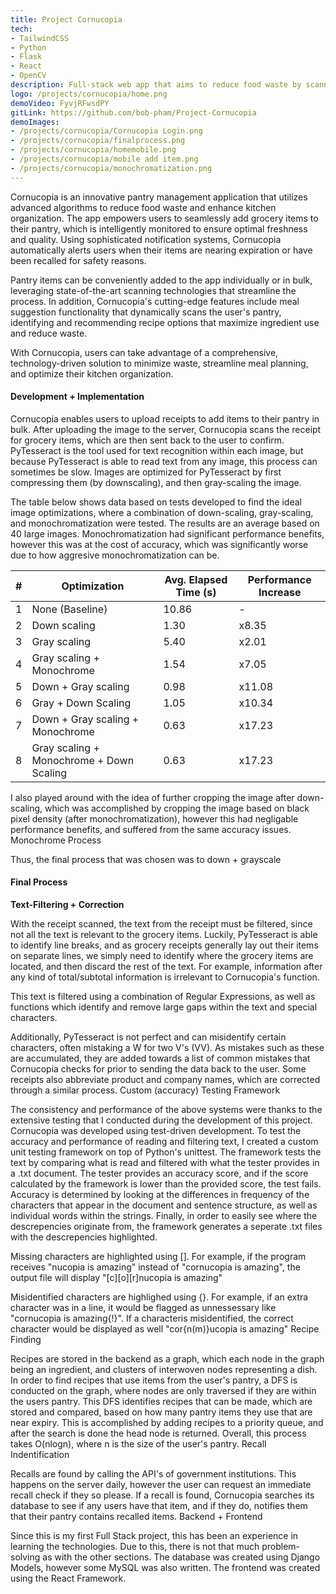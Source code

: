 ```yaml
---
title: Project Cornucopia
tech: 
- TailwindCSS
- Python
- Flask
- React
- OpenCV
description: Full-stack web app that aims to reduce food waste by scanning user grocery receipts to manage kitchen pantries
logo: /projects/cornucopia/home.png
demoVideo: FyvjRFwsdPY
gitLink: https://github.com/bob-pham/Project-Cornucopia
demoImages:
- /projects/cornucopia/Cornucopia Login.png
- /projects/cornucopia/finalprocess.png
- /projects/cornucopia/homemobile.png
- /projects/cornucopia/mobile add item.png
- /projects/cornucopia/monochromatization.png
---
```


Cornucopia is an innovative pantry management application that utilizes advanced algorithms to reduce food waste and enhance kitchen organization. The app empowers users to seamlessly add grocery items to their pantry, which is intelligently monitored to ensure optimal freshness and quality. Using sophisticated notification systems, Cornucopia automatically alerts users when their items are nearing expiration or have been recalled for safety reasons.

Pantry items can be conveniently added to the app individually or in bulk, leveraging state-of-the-art scanning technologies that streamline the process. In addition, Cornucopia's cutting-edge features include meal suggestion functionality that dynamically scans the user's pantry, identifying and recommending recipe options that maximize ingredient use and reduce waste.

With Cornucopia, users can take advantage of a comprehensive, technology-driven solution to minimize waste, streamline meal planning, and optimize their kitchen organization.

#### Development + Implementation

Cornucopia enables users to upload receipts to add items to their pantry in bulk. After uploading the image to the server, Cornucopia scans the receipt for grocery items, which are then sent back to the user to confirm. PyTesseract is the tool used for text recognition within each image, but because PyTesseract is able to read text from any image, this process can sometimes be slow. Images are optimized for PyTesseract by first compressing them (by downscaling), and then gray-scaling the image.

The table below shows data based on tests developed to find the ideal image optimizations, where a combination of down-scaling, gray-scaling, and monochromatization were tested. The results are an average based on 40 large images. Monochromatization had significant performance benefits, however this was at the cost of accuracy, which was significantly worse due to how aggresive monochromatization can be.

| #  | Optimization                          | Avg. Elapsed Time (s) | Performance Increase |
|----|--------------------------------------|----------------------|---------------------|
| 1  | None (Baseline)                      | 10.86                | -                   |
| 2  | Down scaling                         | 1.30                 | x8.35               |
| 3  | Gray scaling                         | 5.40                 | x2.01               |
| 4  | Gray scaling + Monochrome            | 1.54                 | x7.05               |
| 5  | Down + Gray scaling                  | 0.98                 | x11.08              |
| 6  | Gray + Down Scaling                  | 1.05                 | x10.34              |
| 7  | Down + Gray scaling + Monochrome     | 0.63                 | x17.23              |
| 8  | Gray scaling + Monochrome + Down Scaling | 0.63             | x17.23              |


I also played around with the idea of further cropping the image after down-scaling, which was accomplished by cropping the image based on black pixel density (after monochromatization), however this had negligable performance benefits, and suffered from the same accuracy issues.
Monochrome Process

Thus, the final process that was chosen was to down + grayscale

#### Final Process

**Text-Filtering + Correction**

With the receipt scanned, the text from the receipt must be filtered, since not all the text is relevant to the grocery items. Luckily, PyTesseract is able to identify line breaks, and as grocery receipts generally lay out their items on separate lines, we simply need to identify where the grocery items are located, and then discard the rest of the text. For example, information after any kind of total/subtotal information is irrelevant to Cornucopia's function.

This text is filtered using a combination of Regular Expressions, as well as functions which identify and remove large gaps within the text and special characters.

Additionally, PyTesseract is not perfect and can misidentify certain characters, often mistaking a W for two V's (VV). As mistakes such as these are accumulated, they are added towards a list of common mistakes that Cornucopia checks for prior to sending the data back to the user. Some receipts also abbreviate product and company names, which are corrected through a similar process.
Custom (accuracy) Testing Framework

The consistency and performance of the above systems were thanks to the extensive testing that I conducted during the development of this project. Cornucopia was developed using test-driven development. To test the accuracy and performance of reading and filtering text, I created a custom unit testing framework on top of Python's unittest. The framework tests the text by comparing what is read and filtered with what the tester provides in a .txt document. The tester provides an accuracy score, and if the score calculated by the framework is lower than the provided score, the test fails. Accuracy is determined by looking at the differences in frequency of the characters that appear in the document and sentence structure, as well as individual words within the strings. Finally, in order to easily see where the descrepencies originate from, the framework generates a seperate .txt files with the descrepencies highlighted.

Missing characters are highlighted using \[\]. For example, if the program receives "nucopia is amazing" instead of "cornucopia is amazing", the output file will display "\[c\]\[o\]\[r\]nucopia is amazing"

Misidentified characters are highlighed using \{\}. For example, if an extra character was in a line, it would be flagged as unnessessary like "cornucopia is amazing\{!\}". If a characteris misidentified, the correct character would be displayed as well "cor\{n\(m\)\}ucopia is amazing"
Recipe Finding

Recipes are stored in the backend as a graph, which each node in the graph being an ingredient, and clusters of interwoven nodes representing a dish. In order to find recipes that use items from the user's pantry, a DFS is conducted on the graph, where nodes are only traversed if they are within the users pantry. This DFS identifies recipes that can be made, which are stored and compared, based on how many pantry items they use that are near expiry. This is accomplished by adding recipes to a priority queue, and after the search is done the head node is returned. Overall, this process takes O(nlogn), where n is the size of the user's pantry.
Recall Indentification

Recalls are found by calling the API's of government institutions. This happens on the server daily, however the user can request an immediate recall check if they so please. If a recall is found, Cornucopia searches its database to see if any users have that item, and if they do, notifies them that their pantry contains recalled items.
Backend + Frontend

Since this is my first Full Stack project, this has been an experience in learning the technologies. Due to this, there is not that much problem-solving as with the other sections. The database was created using Django Models, however some MySQL was also written. The frontend was created using the React Framework.
